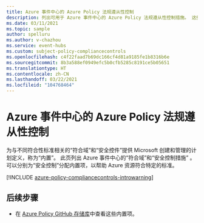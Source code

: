 ```yaml
---
title: Azure 事件中心的 Azure Policy 法规遵从性控制
description: 列出可用于 Azure 事件中心的 Azure Policy 法规遵从性控制措施。 这些内置的策略定义提供了管理 Azure 资源合规性的常用方法。
ms.date: 03/11/2021
ms.topic: sample
author: spelluru
ms.author: v-chazhou
ms.service: event-hubs
ms.custom: subject-policy-compliancecontrols
ms.openlocfilehash: c4f22faad7b69dc166cf4d81a9185fe1b8316b6e
ms.sourcegitcommit: 8b3a588ef0949efc5b0cfb5285c8191ce5b05651
ms.translationtype: HT
ms.contentlocale: zh-CN
ms.lasthandoff: 03/22/2021
ms.locfileid: "104768464"
---
```

# <a name="azure-policy-regulatory-compliance-controls-for-azure-event-hubs"></a>Azure 事件中心的 Azure Policy 法规遵从性控制

<!-- [Regulatory Compliance in Azure Policy](../governance/policy/concepts/regulatory-compliance.md) -->
为与不同符合性标准相关的“符合域”和“安全控件”提供 Microsoft 创建和管理的计划定义，称为“内置”。 此页列出 Azure 事件中心的“符合域”和“安全控制措施” 。 可以分别为“安全控制”分配内置项，以帮助 Azure 资源符合特定的标准。

[!INCLUDE [azure-policy-compliancecontrols-introwarning](../../includes/policy/standards/intro-warning.md)]

<!--[!INCLUDE [azure-policy-compliancecontrols-eventhubs](../../includes/policy/standards/byrp/microsoft.eventhub.md)] -->

## <a name="next-steps"></a>后续步骤

<!-- - Learn more about [Azure Policy Regulatory Compliance](../governance/policy/concepts/regulatory-compliance.md).-->
- 在 [Azure Policy GitHub 存储库](https://github.com/Azure/azure-policy)中查看这些内置项。
